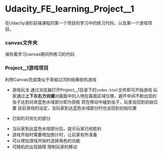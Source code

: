 # Udacity_FE_learning_Project__1
在Udacity进阶前端课程的第一个项目的学习中的练习代码，以及第一个游戏项目。

### canvas文件夹
保存着学习canvas期间所练习的代码

### Project__1游戏项目
利用Canvas完成类似于青蛙过河的经典街机游戏

- 游戏玩法
通过浏览器打开Project__1目录下的`index.html`文件即可开始游戏
玩家通过**上下左右方向键**对画面中的人物在画面区域位移，避开中间不断出现的虫子达到对岸蓝色水域部分即为获胜
若在移动中碰到虫子，玩家会回到初始位置
目前游戏的设定，当玩家到达蓝色水域部分时也会回到初始位置

- 已知的可优化的部分
* 当玩家到达蓝色水域部分后，提示玩家已经胜利
* 游戏开始时需要增加倒计时，让玩家有所准备
* 可以增加游戏开始时选择角色的功能
* 可随机的出现路障 限制玩家的移动


